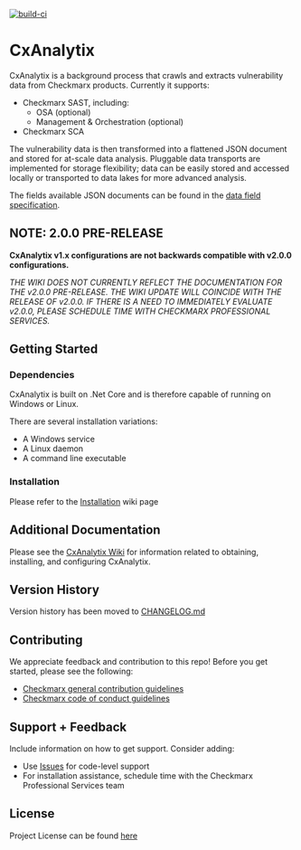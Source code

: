[![build-ci](https://github.com/checkmarx-ts/CxAnalytix/actions/workflows/build-ci.yml/badge.svg)](https://github.com/checkmarx-ts/CxAnalytix/actions/workflows/build-ci.yml)

# CxAnalytix

CxAnalytix is a background process that crawls and extracts vulnerability data from Checkmarx products.  Currently it supports:

* Checkmarx SAST, including:
    * OSA (optional)
    * Management & Orchestration (optional)
* Checkmarx SCA


The vulnerability data is then transformed into a flattened JSON document and stored for at-scale data analysis.  Pluggable data transports are implemented for storage flexibility; data can be easily stored and accessed locally or transported to data lakes for more advanced analysis.

The fields available JSON documents can be found in the [data field specification](https://github.com/checkmarx-ts/CxAnalytix/wiki/SPEC.md).


## NOTE: 2.0.0 PRE-RELEASE

**CxAnalytix v1.x configurations are not backwards compatible with v2.0.0 configurations.**

*THE WIKI DOES NOT CURRENTLY REFLECT THE DOCUMENTATION FOR THE v2.0.0 PRE-RELEASE.  THE WIKI UPDATE WILL COINCIDE WITH THE RELEASE OF v2.0.0.  IF THERE IS A NEED TO IMMEDIATELY EVALUATE v2.0.0, PLEASE SCHEDULE TIME WITH CHECKMARX PROFESSIONAL SERVICES.*

## Getting Started

### Dependencies

CxAnalytix is built on .Net Core and is therefore capable of running on Windows or Linux.  

There are several installation variations:

* A Windows service
* A Linux daemon
* A command line executable

### Installation

Please refer to the [Installation](https://github.com/checkmarx-ts/CxAnalytix/wiki/Installation-Home) wiki page


## Additional Documentation

Please see the [CxAnalytix Wiki](https://github.com/checkmarx-ts/CxAnalytix/wiki) for information related to obtaining, installing, and configuring CxAnalytix.


## Version History

Version history has been moved to [CHANGELOG.md](CHANGELOG.md)

## Contributing

We appreciate feedback and contribution to this repo! Before you get started, please see the following:

- [Checkmarx general contribution guidelines](CONTRIBUTING.md)
- [Checkmarx code of conduct guidelines](CODE-OF-CONDUCT.md)

## Support + Feedback

Include information on how to get support. Consider adding:

- Use [Issues](https://github.com/checkmarx-ts/CxAnalytix/issues) for code-level support
- For installation assistance, schedule time with the Checkmarx Professional Services team


## License

Project License can be found [here](LICENSE)


